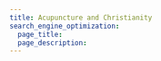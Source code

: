 ```yaml
---
title: Acupuncture and Christianity
search_engine_optimization:
  page_title:
  page_description:
---
```

